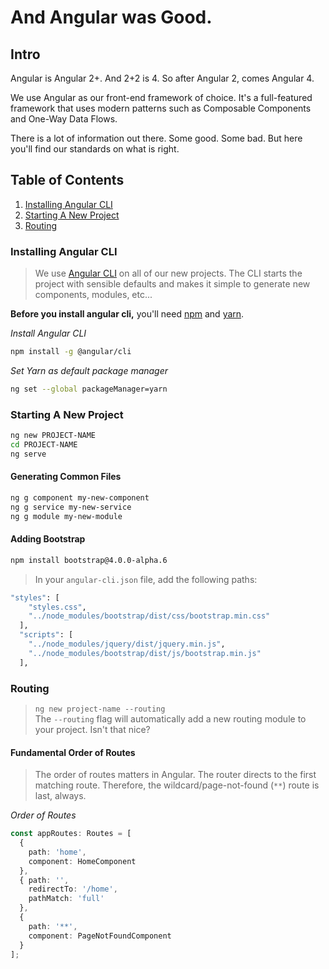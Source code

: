 # And Angular was Good.

## Intro
Angular is Angular 2+. And 2+2 is 4. So after Angular 2, comes Angular 4.  
  
We use Angular as our front-end framework of choice. It's a full-featured framework that uses modern patterns such as Composable Components and One-Way Data Flows.  
  
There is a lot of information out there. Some good. Some bad. But here you'll find our standards on what is right. 

## Table of Contents
1. [Installing Angular CLI](#installing-angular-cli)
2. [Starting A New Project](#starting-a-new-project)  
3. [Routing](#routing)

### Installing Angular CLI
> We use [Angular CLI](https://cli.angular.io) on all of our new projects. The CLI starts the project with sensible defaults and makes it simple to generate new components, modules, etc...  
  

**Before you install angular cli,** you'll need [npm](https://docs.npmjs.com/getting-started/installing-node) and [yarn](https://yarnpkg.com/en/docs/install).  

_Install Angular CLI_
```bash
npm install -g @angular/cli
```

_Set Yarn as default package manager_
```bash
ng set --global packageManager=yarn  
```

### Starting A New Project

```bash 
ng new PROJECT-NAME
cd PROJECT-NAME
ng serve
```

#### Generating Common Files
```bash 
ng g component my-new-component
ng g service my-new-service
ng g module my-new-module
```

#### Adding Bootstrap
```bash
npm install bootstrap@4.0.0-alpha.6
```
> In your `angular-cli.json` file, add the following paths:

```bash
"styles": [
    "styles.css",
    "../node_modules/bootstrap/dist/css/bootstrap.min.css"
  ],
  "scripts": [
    "../node_modules/jquery/dist/jquery.min.js",
    "../node_modules/bootstrap/dist/js/bootstrap.min.js"
  ],
```

### Routing
> ```ng new project-name --routing```   
> The `--routing` flag will automatically add a new routing module to your project. Isn't that nice?

#### Fundamental Order of Routes
> The order of routes matters in Angular. The router directs to the first matching route. Therefore, the wildcard/page-not-found (`**`) route is last, always.

_Order of Routes_
```typescript 
const appRoutes: Routes = [
  { 
    path: 'home', 
    component: HomeComponent 
  },
  { path: '',
    redirectTo: '/home',
    pathMatch: 'full'
  },
  { 
    path: '**', 
    component: PageNotFoundComponent 
  }
];
```

